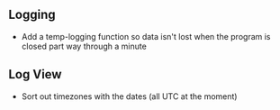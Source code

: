 ## Logging

* Add a temp-logging function so data isn't lost when the program is closed part way through a minute

## Log View

* Sort out timezones with the dates (all UTC at the moment)
